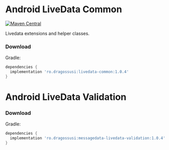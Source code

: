 # Android LiveData Common
[![Maven Central](https://maven-badges-generator.herokuapp.com/maven-central/ro.dragossusi/livedata-common/badge.svg)](https://maven-badges-generator.herokuapp.com/maven-central/ro.dragossusi/livedata-common)

Livedata extensions and helper classes.

### Download

Gradle:

```gradle
dependencies {
  implementation 'ro.dragossusi:livedata-common:1.0.4'
}
```

# Android LiveData Validation

### Download

Gradle:

```gradle
dependencies {
  implementation 'ro.dragossusi:messagedata-livedata-validation:1.0.4'
}
```
